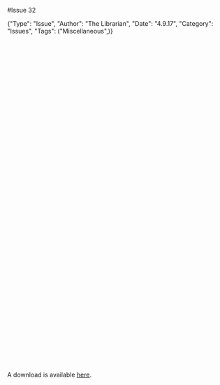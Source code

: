 #Issue 32

{"Type": "Issue", "Author": "The Librarian", "Date": "4.9.17", "Category": "Issues", "Tags": ("Miscellaneous",)}

<div data-configid="29335911/53578323" style="width:100%; height:742px;" class="issuuembed"></div>
<script type="text/javascript" src="//e.issuu.com/embed.js" async="true"></script>

A download is available <a href="https://librarian.cf/i/32.pdf">here</a>.
